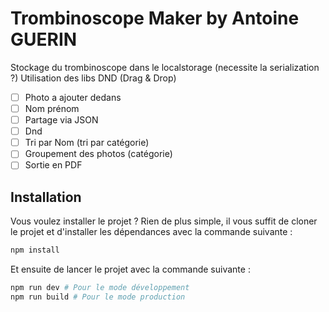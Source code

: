# Trombinoscope Maker by Antoine GUERIN

Stockage du trombinoscope dans le localstorage (necessite la serialization ?)
Utilisation des libs DND (Drag & Drop)

- [ ] Photo a ajouter dedans
- [ ] Nom prénom
- [ ] Partage via JSON
- [ ] Dnd
- [ ] Tri par Nom (tri par catégorie)
- [ ] Groupement des photos (catégorie)
- [ ] Sortie en PDF

## Installation

Vous voulez installer le projet ? Rien de plus simple, il vous suffit de cloner le projet et d'installer les dépendances avec la commande suivante :

```bash
npm install
```

Et ensuite de lancer le projet avec la commande suivante :

```bash
npm run dev # Pour le mode développement
npm run build # Pour le mode production
```